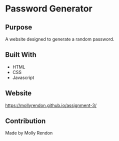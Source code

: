 # Password Generator

## Purpose

A website designed to generate a random password.

## Built With

- HTML
- CSS
- Javascript

## Website

https://mollyrendon.github.io/assignment-3/

## Contribution

Made by Molly Rendon
